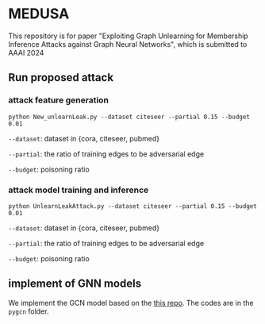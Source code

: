 # MEDUSA
 
This repository is for paper "Exploiting Graph Unlearning for Membership Inference Attacks
against Graph Neural Networks", which is submitted to AAAI 2024

## Run proposed attack
### attack feature generation

`python New_unlearnLeak.py --dataset citeseer --partial 0.15 --budget 0.01`

`--dataset`: dataset in {cora, citeseer, pubmed}

`--partial`: the ratio of training edges to be adversarial edge

`--budget`: poisoning ratio

### attack model training and inference

`python UnlearnLeakAttack.py --dataset citeseer --partial 0.15 --budget 0.01`

`--dataset`: dataset in {cora, citeseer, pubmed}

`--partial`: the ratio of training edges to be adversarial edge

`--budget`: poisoning ratio


## implement of GNN models
We implement the GCN model based on the [this repo](https://github.com/tkipf/pygcn). The codes are in the `pygcn` folder.